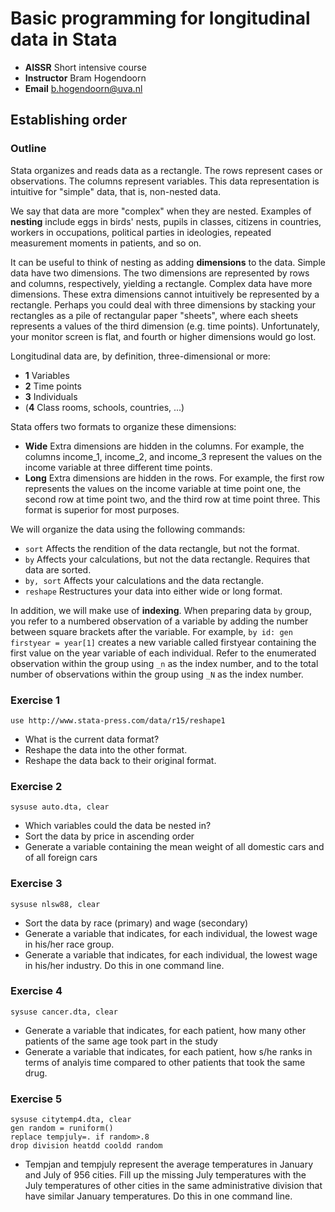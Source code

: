 # Basic programming for longitudinal data in Stata
* **AISSR** Short intensive course
* **Instructor** Bram Hogendoorn
* **Email** b.hogendoorn@uva.nl


## Establishing order
### Outline
Stata organizes and reads data as a rectangle. The rows represent cases or observations. The columns represent variables. This data representation is intuitive for "simple" data, that is, non-nested data.

We say that data are more "complex" when they are nested. Examples of **nesting** include eggs in birds' nests, pupils in classes, citizens in countries, workers in occupations, political parties in ideologies, repeated measurement moments in patients, and so on.

It can be useful to think of nesting as adding **dimensions** to the data. Simple data have two dimensions. The two dimensions are represented by rows and columns, respectively, yielding a rectangle. Complex data have more dimensions. These extra dimensions cannot intuitively be represented by a rectangle. Perhaps you could deal with three dimensions by stacking your rectangles as a pile of rectangular paper "sheets", where each sheets represents a values of the third dimension (e.g. time points). Unfortunately, your monitor screen is flat, and fourth or higher dimensions would go lost.

Longitudinal data are, by definition, three-dimensional or more:
* **1** Variables
* **2** Time points
* **3** Individuals
* (**4** Class rooms, schools, countries, ...)

Stata offers two formats to organize these dimensions:
* **Wide** Extra dimensions are hidden in the columns. For example, the columns income_1, income_2, and income_3 represent the values on the income variable at three different time points.
* **Long** Extra dimensions are hidden in the rows. For example, the first row represents the values on the income variable at time point one, the second row at time point two, and the third row at time point three. This format is superior for most purposes.

We will organize the data using the following commands:
* `sort` Affects the rendition of the data rectangle, but not the format.
* `by` Affects your calculations, but not the data rectangle. Requires that data are sorted.
* `by, sort` Affects your calculations and the data rectangle.
* `reshape` Restructures your data into either wide or long format.

In addition, we will make use of **indexing**. When preparing data `by` group, you refer to a numbered observation of a variable by adding the number between square brackets after the variable. For example, `by id: gen firstyear = year[1]` creates a new variable called firstyear containing the first value on the year variable of each individual. Refer to the enumerated observation within the group using `_n` as the index number, and to the total number of observations within the group using `_N` as the index number.

### Exercise 1
`use http://www.stata-press.com/data/r15/reshape1`
* What is the current data format?
* Reshape the data into the other format.
* Reshape the data back to their original format.

### Exercise 2
`sysuse auto.dta, clear`
* Which variables could the data be nested in?
* Sort the data by price in ascending order
* Generate a variable containing the mean weight of all domestic cars and of all foreign cars

### Exercise 3
`sysuse nlsw88, clear`
* Sort the data by race (primary) and wage (secondary)
* Generate a variable that indicates, for each individual, the lowest wage in his/her race group.
* Generate a variable that indicates, for each individual, the lowest wage in his/her industry. Do this in one command line.

### Exercise 4
`sysuse cancer.dta, clear`
* Generate a variable that indicates, for each patient, how many other patients of the same age took part in the study
* Generate a variable that indicates, for each patient, how s/he ranks in terms of analyis time compared to other patients that took the same drug.

### Exercise 5
```
sysuse citytemp4.dta, clear
gen random = runiform()
replace tempjuly=. if random>.8
drop division heatdd cooldd random
```
* Tempjan and tempjuly represent the average temperatures in January and July of 956 cities. Fill up the missing July temperatures with the July temperatures of other cities in the same administrative division that have similar January temperatures. Do this in one command line.

